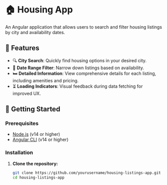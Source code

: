 # 🏠 Housing App

An Angular application that allows users to search and filter housing listings by city and availability dates.

## 📌 Features

- 🔍 **City Search**: Quickly find housing options in your desired city.
- 📅 **Date Range Filter**: Narrow down listings based on availability.
- 🛏️ **Detailed Information**: View comprehensive details for each listing, including amenities and pricing.
- ⏳ **Loading Indicators**: Visual feedback during data fetching for improved UX.

## 🚀 Getting Started

### Prerequisites

- [Node.js](https://nodejs.org/) (v14 or higher)
- [Angular CLI](https://angular.io/cli) (v14 or higher)

### Installation

1. **Clone the repository:**

   ```bash
   git clone https://github.com/yourusername/housing-listings-app.git
   cd housing-listings-app
